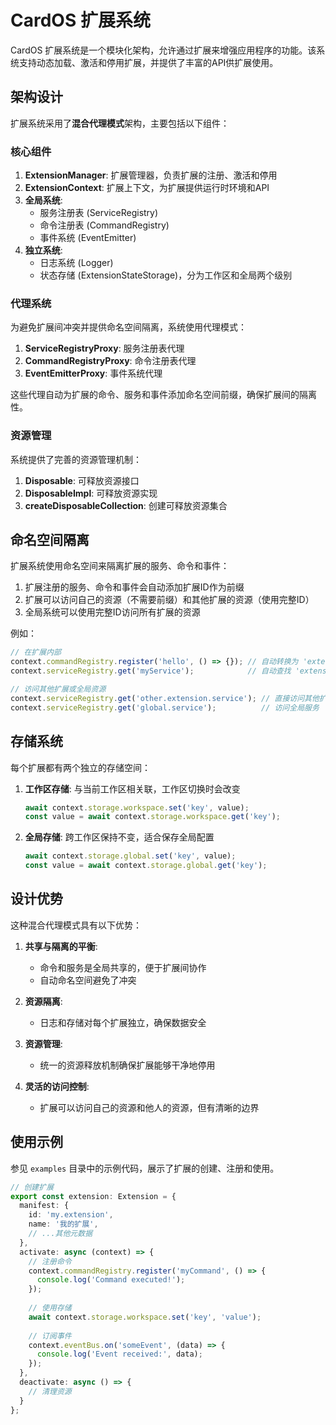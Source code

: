 # CardOS 扩展系统

CardOS 扩展系统是一个模块化架构，允许通过扩展来增强应用程序的功能。该系统支持动态加载、激活和停用扩展，并提供了丰富的API供扩展使用。

## 架构设计

扩展系统采用了**混合代理模式**架构，主要包括以下组件：

### 核心组件

1. **ExtensionManager**: 扩展管理器，负责扩展的注册、激活和停用
2. **ExtensionContext**: 扩展上下文，为扩展提供运行时环境和API
3. **全局系统**:
   - 服务注册表 (ServiceRegistry)
   - 命令注册表 (CommandRegistry)
   - 事件系统 (EventEmitter)
4. **独立系统**:
   - 日志系统 (Logger)
   - 状态存储 (ExtensionStateStorage)，分为工作区和全局两个级别

### 代理系统

为避免扩展间冲突并提供命名空间隔离，系统使用代理模式：

1. **ServiceRegistryProxy**: 服务注册表代理
2. **CommandRegistryProxy**: 命令注册表代理
3. **EventEmitterProxy**: 事件系统代理

这些代理自动为扩展的命令、服务和事件添加命名空间前缀，确保扩展间的隔离性。

### 资源管理

系统提供了完善的资源管理机制：

1. **Disposable**: 可释放资源接口
2. **DisposableImpl**: 可释放资源实现
3. **createDisposableCollection**: 创建可释放资源集合

## 命名空间隔离

扩展系统使用命名空间来隔离扩展的服务、命令和事件：

1. 扩展注册的服务、命令和事件会自动添加扩展ID作为前缀
2. 扩展可以访问自己的资源（不需要前缀）和其他扩展的资源（使用完整ID）
3. 全局系统可以使用完整ID访问所有扩展的资源

例如：

```typescript
// 在扩展内部
context.commandRegistry.register('hello', () => {}); // 自动转换为 'extensionId.hello'
context.serviceRegistry.get('myService');            // 自动查找 'extensionId.myService'

// 访问其他扩展或全局资源
context.serviceRegistry.get('other.extension.service'); // 直接访问其他扩展的服务
context.serviceRegistry.get('global.service');          // 访问全局服务
```

## 存储系统

每个扩展都有两个独立的存储空间：

1. **工作区存储**: 与当前工作区相关联，工作区切换时会改变
   ```typescript
   await context.storage.workspace.set('key', value);
   const value = await context.storage.workspace.get('key');
   ```

2. **全局存储**: 跨工作区保持不变，适合保存全局配置
   ```typescript
   await context.storage.global.set('key', value);
   const value = await context.storage.global.get('key');
   ```

## 设计优势

这种混合代理模式具有以下优势：

1. **共享与隔离的平衡**:
   - 命令和服务是全局共享的，便于扩展间协作
   - 自动命名空间避免了冲突
   
2. **资源隔离**:
   - 日志和存储对每个扩展独立，确保数据安全
   
3. **资源管理**:
   - 统一的资源释放机制确保扩展能够干净地停用

4. **灵活的访问控制**:
   - 扩展可以访问自己的资源和他人的资源，但有清晰的边界

## 使用示例

参见 `examples` 目录中的示例代码，展示了扩展的创建、注册和使用。

```typescript
// 创建扩展
export const extension: Extension = {
  manifest: {
    id: 'my.extension',
    name: '我的扩展',
    // ...其他元数据
  },
  activate: async (context) => {
    // 注册命令
    context.commandRegistry.register('myCommand', () => {
      console.log('Command executed!');
    });
    
    // 使用存储
    await context.storage.workspace.set('key', 'value');
    
    // 订阅事件
    context.eventBus.on('someEvent', (data) => {
      console.log('Event received:', data);
    });
  },
  deactivate: async () => {
    // 清理资源
  }
}; 
```
